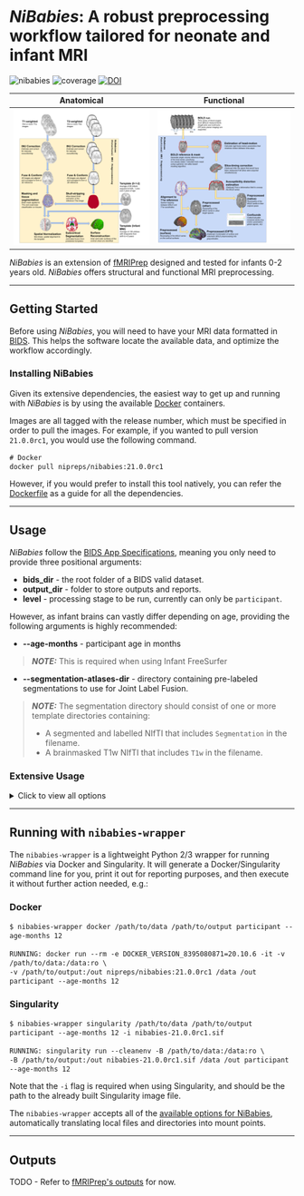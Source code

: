 # *NiBabies*: A robust preprocessing workflow tailored for neonate and infant MRI

![nibabies](https://github.com/nipreps/nibabies/actions/workflows/pytest.yml/badge.svg)
![coverage](https://codecov.io/gh/nipreps/nibabies/branch/master/graph/badge.svg)
[![DOI](https://zenodo.org/badge/264223087.svg)](https://zenodo.org/badge/latestdoi/264223087)

Anatomical | Functional
---------- | ----------
![nibabies-anat](./docs/_static/nibabies_anat.png) | ![nibabies-func](./docs/_static/nibabies_func.png)

*NiBabies* is an extension of [fMRIPrep](https://fmriprep.org/en/stable/) designed and tested for infants 0-2 years old. *NiBabies* offers structural and functional MRI preprocessing.

---

## Getting Started

Before using *NiBabies*, you will need to have your MRI data formatted in [BIDS](https://bids.neuroimaging.io/).
This helps the software locate the available data, and optimize the workflow accordingly.

### Installing NiBabies

Given its extensive dependencies, the easiest way to get up and running with *NiBabies* is by using the available [Docker](https://hub.docker.com/r/nipreps/nibabies/tags?page=1&ordering=last_updated) containers.

Images are all tagged with the release number, which must be specified in order to pull the images. For example, if you wanted to pull version `21.0.0rc1`, you would use the following command.
```
# Docker
docker pull nipreps/nibabies:21.0.0rc1
```

However, if you would prefer to install this tool natively, you can refer the [Dockerfile](./Dockerfile) as a guide for all the dependencies.

---

## Usage

*NiBabies* follow the [BIDS App Specifications](http://bids-apps.neuroimaging.io/about/), meaning you only need to provide three positional arguments:

- **bids_dir** - the root folder of a BIDS valid dataset.
- **output_dir** - folder to store outputs and reports.
- **level** - processing stage to be run, currently can only be `participant`.


However, as infant brains can vastly differ depending on age, providing the following arguments is highly recommended:

- **--age-months** - participant age in months
> **_NOTE:_** This is required when using Infant FreeSurfer
- **--segmentation-atlases-dir** - directory containing pre-labeled segmentations to use for Joint Label Fusion.

> **_NOTE:_** The segmentation directory should consist of one or more template directories containing:
> - A segmented and labelled NIfTI that includes `Segmentation` in the filename.
> - A brainmasked T1w NIfTI that includes `T1w` in the filename.


### Extensive Usage
<details>
<summary>Click to view all options</summary>

```
usage: nibabies [-h] [--version] [--skip_bids_validation]
                [--participant-label PARTICIPANT_LABEL [PARTICIPANT_LABEL ...]]
                [-t TASK_ID] [--echo-idx ECHO_IDX] [--bids-filter-file FILE]
                [--anat-derivatives PATH] [--bids-database-dir PATH]
                [--nprocs NPROCS] [--omp-nthreads OMP_NTHREADS]
                [--mem MEMORY_GB] [--low-mem] [--use-plugin FILE]
                [--anat-only] [--boilerplate_only] [--md-only-boilerplate]
                [--error-on-aroma-warnings] [-v]
                [--ignore {fieldmaps,slicetiming,sbref,t2w,flair} [{fieldmaps,slicetiming,sbref,t2w,flair} ...]]
                [--longitudinal]
                [--output-spaces [OUTPUT_SPACES [OUTPUT_SPACES ...]]]
                [--bold2t1w-init {register,header}] [--bold2t1w-dof {6,9,12}]
                [--force-bbr] [--force-no-bbr] [--medial-surface-nan]
                [--dummy-scans DUMMY_SCANS] [--random-seed _RANDOM_SEED]
                [--use-aroma]
                [--aroma-melodic-dimensionality AROMA_MELODIC_DIM]
                [--return-all-components]
                [--fd-spike-threshold REGRESSORS_FD_TH]
                [--dvars-spike-threshold REGRESSORS_DVARS_TH]
                [--skull-strip-template SKULL_STRIP_TEMPLATE]
                [--skull-strip-fixed-seed]
                [--skull-strip-t1w {auto,skip,force}] [--fmap-bspline]
                [--fmap-no-demean] [--use-syn-sdc] [--force-syn]
                [--fs-license-file FILE] [--fs-subjects-dir PATH]
                [--no-submm-recon] [--cifti-output [{91k,170k}] |
                --fs-no-reconall] [--output-layout {bids,legacy}]
                [-w WORK_DIR] [--clean-workdir] [--resource-monitor]
                [--reports-only] [--config-file FILE] [--write-graph]
                [--stop-on-first-crash] [--notrack]
                [--debug {compcor,registration,fieldmaps,all} [{compcor,registration,fieldmaps,all} ...]]
                [--sloppy]
                [--age-months AGE_MONTHS]
                [--segmentation-atlases-dir SEGMENTATION_ATLASES_DIR]
                [--ants-affine-init {random,search}]
                bids_dir output_dir {participant}

NiBabies: Preprocessing workflows for infants (version 0.1.0)

positional arguments:
  bids_dir              the root folder of a BIDS valid dataset (sub-XXXXX
                        folders should be found at the top level in this
                        folder).
  output_dir            the output path for the outcomes of preprocessing and
                        visual reports
  {participant}         processing stage to be run, only "participant" in the
                        case of NiBabies (see BIDS-Apps specification).

optional arguments:
  -h, --help            show this help message and exit
  --version             show program's version number and exit

Options for filtering BIDS queries:
  --skip_bids_validation, --skip-bids-validation
                        assume the input dataset is BIDS compliant and skip
                        the validation (default: False)
  --participant-label PARTICIPANT_LABEL [PARTICIPANT_LABEL ...], --participant_label PARTICIPANT_LABEL [PARTICIPANT_LABEL ...]
                        a space delimited list of participant identifiers or a
                        single identifier (the sub- prefix can be removed)
                        (default: None)
  -t TASK_ID, --task-id TASK_ID
                        select a specific task to be processed (default: None)
  --echo-idx ECHO_IDX   select a specific echo to be processed in a multiecho
                        series (default: None)
  --bids-filter-file FILE
                        a JSON file describing custom BIDS input filters using
                        PyBIDS. For further details, please check out
                        https://fmriprep.readthedocs.io/en/0.0.3/faq.html#how-
                        do-I-select-only-certain-files-to-be-input-to-fMRIPrep
                        (default: None)
  --anat-derivatives PATH
                        Reuse the anatomical derivatives from another NiBabies
                        run or calculated with an alternative processing tool
                        (NOT RECOMMENDED). (default: None)
  --bids-database-dir PATH
                        Path to an existing PyBIDS database folder, for faster
                        indexing (especially useful for large datasets).
                        (default: None)

Options to handle performance:
  --nprocs NPROCS, --nthreads NPROCS, --n_cpus NPROCS, --n-cpus NPROCS
                        maximum number of threads across all processes
                        (default: None)
  --omp-nthreads OMP_NTHREADS
                        maximum number of threads per-process (default: None)
  --mem MEMORY_GB, --mem_mb MEMORY_GB, --mem-mb MEMORY_GB
                        upper bound memory limit for NiBabies processes
                        (default: None)
  --low-mem             attempt to reduce memory usage (will increase disk
                        usage in working directory) (default: False)
  --use-plugin FILE, --nipype-plugin-file FILE
                        nipype plugin configuration file (default: None)
  --anat-only           run anatomical workflows only (default: False)
  --boilerplate_only    generate boilerplate only (default: False)
  --md-only-boilerplate
                        skip generation of HTML and LaTeX formatted citation
                        with pandoc (default: False)
  --error-on-aroma-warnings
                        Raise an error if ICA_AROMA does not produce sensible
                        output (e.g., if all the components are classified as
                        signal or noise) (default: False)
  -v, --verbose         increases log verbosity for each occurence, debug
                        level is -vvv (default: 0)

Workflow configuration:
  --ignore {fieldmaps,slicetiming,sbref,t2w,flair} [{fieldmaps,slicetiming,sbref,t2w,flair} ...]
                        ignore selected aspects of the input dataset to
                        disable corresponding parts of the workflow (a space
                        delimited list) (default: [])
  --longitudinal        treat dataset as longitudinal - may increase runtime
                        (default: False)
  --output-spaces [OUTPUT_SPACES [OUTPUT_SPACES ...]]
                        Standard and non-standard spaces to resample
                        anatomical and functional images to. Standard spaces
                        may be specified by the form
                        ``<SPACE>[:cohort-<label>][:res-<resolution>][...]``,
                        where ``<SPACE>`` is a keyword designating a spatial
                        reference, and may be followed by optional, colon-
                        separated parameters. Non-standard spaces imply
                        specific orientations and sampling grids. Important to
                        note, the ``res-*`` modifier does not define the
                        resolution used for the spatial normalization. To
                        generate no BOLD outputs, use this option without
                        specifying any spatial references. For further
                        details, please check out
                        https://fmriprep.readthedocs.io/en/0.0.3/spaces.html
                        (default: None)
  --bold2t1w-init {register,header}
                        Either "register" (the default) to initialize volumes
                        at center or "header" to use the header information
                        when coregistering BOLD to T1w images. (default:
                        register)
  --bold2t1w-dof {6,9,12}
                        Degrees of freedom when registering BOLD to T1w
                        images. 6 degrees (rotation and translation) are used
                        by default. (default: 6)
  --force-bbr           Always use boundary-based registration (no goodness-
                        of-fit checks) (default: None)
  --force-no-bbr        Do not use boundary-based registration (no goodness-
                        of-fit checks) (default: None)
  --medial-surface-nan  Replace medial wall values with NaNs on functional
                        GIFTI files. Only performed for GIFTI files mapped to
                        a freesurfer subject (fsaverage or fsnative).
                        (default: False)
  --dummy-scans DUMMY_SCANS
                        Number of non steady state volumes. (default: None)
  --random-seed _RANDOM_SEED
                        Initialize the random seed for the workflow (default:
                        None)

Specific options for running ICA_AROMA:
  --use-aroma           add ICA_AROMA to your preprocessing stream (default:
                        False)
  --aroma-melodic-dimensionality AROMA_MELODIC_DIM
                        Exact or maximum number of MELODIC components to
                        estimate (positive = exact, negative = maximum)
                        (default: -200)

Specific options for estimating confounds:
  --return-all-components
                        Include all components estimated in CompCor
                        decomposition in the confounds file instead of only
                        the components sufficient to explain 50 percent of
                        BOLD variance in each CompCor mask (default: False)
  --fd-spike-threshold REGRESSORS_FD_TH
                        Threshold for flagging a frame as an outlier on the
                        basis of framewise displacement (default: 0.5)
  --dvars-spike-threshold REGRESSORS_DVARS_TH
                        Threshold for flagging a frame as an outlier on the
                        basis of standardised DVARS (default: 1.5)

Specific options for ANTs registrations:
  --skull-strip-template SKULL_STRIP_TEMPLATE
                        select a template for skull-stripping with
                        antsBrainExtraction (default: UNCInfant:cohort-1)
  --skull-strip-fixed-seed
                        do not use a random seed for skull-stripping - will
                        ensure run-to-run replicability when used with --omp-
                        nthreads 1 and matching --random-seed <int> (default:
                        False)
  --skull-strip-t1w {auto,skip,force}
                        determiner for T1-weighted skull stripping ('force'
                        ensures skull stripping, 'skip' ignores skull
                        stripping, and 'auto' applies brain extraction based
                        on the outcome of a heuristic to check whether the
                        brain is already masked). (default: force)

Specific options for handling fieldmaps:
  --fmap-bspline        fit a B-Spline field using least-squares
                        (experimental) (default: False)
  --fmap-no-demean      do not remove median (within mask) from fieldmap
                        (default: True)

Specific options for SyN distortion correction:
  --use-syn-sdc         EXPERIMENTAL: Use fieldmap-free distortion correction
                        (default: False)
  --force-syn           EXPERIMENTAL/TEMPORARY: Use SyN correction in addition
                        to fieldmap correction, if available (default: False)

Specific options for FreeSurfer preprocessing:
  --fs-license-file FILE
                        Path to FreeSurfer license key file. Get it (for free)
                        by registering at
                        https://surfer.nmr.mgh.harvard.edu/registration.html
                        (default: None)
  --fs-subjects-dir PATH
                        Path to existing FreeSurfer subjects directory to
                        reuse. (default: OUTPUT_DIR/freesurfer) (default:
                        None)

Surface preprocessing options:
  --no-submm-recon      disable sub-millimeter (hires) reconstruction
                        (default: True)
  --cifti-output [{91k,170k}]
                        output preprocessed BOLD as a CIFTI dense timeseries.
                        Optionally, the number of grayordinate can be
                        specified (default is 91k, which equates to 2mm
                        resolution) (default: False)
  --fs-no-reconall      disable FreeSurfer surface preprocessing. (default:
                        True)

Other options:
  --output-layout {bids,legacy}
                        Organization of outputs. legacy (default) creates
                        derivative datasets as subdirectories of outputs. bids
                        places NiBabies derivatives directly in the output
                        directory, and defaults to placing FreeSurfer
                        derivatives in <output-dir>/sourcedata/freesurfer.
                        (default: legacy)
  -w WORK_DIR, --work-dir WORK_DIR
                        path where intermediate results should be stored
                        (default: /tmp/work)
  --clean-workdir       Clears working directory of contents. Use of this flag
                        is notrecommended when running concurrent processes of
                        NiBabies. (default: False)
  --resource-monitor    enable Nipype's resource monitoring to keep track of
                        memory and CPU usage (default: False)
  --reports-only        only generate reports, don't run workflows. This will
                        only rerun report aggregation, not reportlet
                        generation for specific nodes. (default: False)
  --config-file FILE    Use pre-generated configuration file. Values in file
                        will be overridden by command-line arguments.
                        (default: None)
  --write-graph         Write workflow graph. (default: False)
  --stop-on-first-crash
                        Force stopping on first crash, even if a work
                        directory was specified. (default: False)
  --notrack             Opt-out of sending tracking information of this run to
                        the NiBabies developers. This information helps to
                        improve NiBabies and provides an indicator of real
                        world usage crucial for obtaining funding. (default:
                        False)
  --debug {compcor,registration,fieldmaps,all} [{compcor,registration,fieldmaps,all} ...]
                        Debug mode(s) to enable. 'all' is alias for all
                        available modes. (default: None)
  --sloppy              Use low-quality tools for speed - TESTING ONLY
                        (default: False)

NiBabies specific options:
  --age-months AGE_MONTHS
                        Age in months (default: None)
  --segmentation-atlases-dir SEGMENTATION_ATLASES_DIR
                        Directory containing precalculated segmentations to
                        use for JointLabelFusion. (default: None)
  --fd-radius FD_RADIUS
                        Head radius in mm for framewise displacement calculation (default: 45)
```

</details>

---

## Running with ``nibabies-wrapper``

The ``nibabies-wrapper`` is a lightweight Python 2/3 wrapper for running *NiBabies* via Docker and Singularity.
It will generate a Docker/Singularity command line for you, print it out for reporting purposes, and then execute it without further action needed, e.g.:


### Docker
```
$ nibabies-wrapper docker /path/to/data /path/to/output participant --age-months 12

RUNNING: docker run --rm -e DOCKER_VERSION_8395080871=20.10.6 -it -v /path/to/data:/data:ro \
-v /path/to/output:/out nipreps/nibabies:21.0.0rc1 /data /out participant --age-months 12
```

### Singularity
```
$ nibabies-wrapper singularity /path/to/data /path/to/output participant --age-months 12 -i nibabies-21.0.0rc1.sif

RUNNING: singularity run --cleanenv -B /path/to/data:/data:ro \
-B /path/to/output:/out nibabies-21.0.0rc1.sif /data /out participant --age-months 12
```
Note that the `-i` flag is required when using Singularity, and should be the path to the already built Singularity image file.

The ``nibabies-wrapper`` accepts all of the [available options for NiBabies](#extensive-usage), automatically translating local files and directories into mount points.

---

## Outputs

TODO - Refer to [fMRIPrep's outputs](https://fmriprep.org/en/20.2.1/outputs.html) for now.
